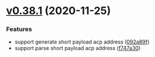 # [v0.38.1](https://github.com/nervosnetwork/ckb-sdk-ruby/compare/v0.38.0...v0.38.1) (2020-11-25)


### Features

* support generate short payload acp address ([092a89f](https://github.com/nervosnetwork/ckb-sdk-ruby/commit/092a89f))
* support parse short payload acp address ([f747a30](https://github.com/nervosnetwork/ckb-sdk-ruby/commit/f747a30))